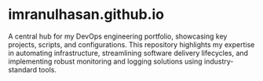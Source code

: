 # imranulhasan.github.io
A central hub for my DevOps engineering portfolio, showcasing key projects, scripts, and configurations. This repository highlights my expertise in automating infrastructure, streamlining software delivery lifecycles, and implementing robust monitoring and logging solutions using industry-standard tools.
